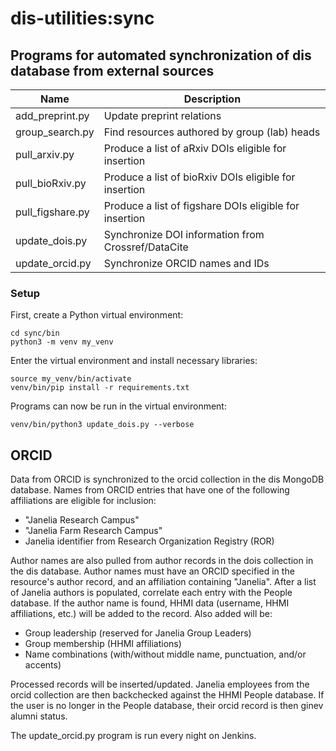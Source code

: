 # dis-utilities:sync

## Programs for automated synchronization of dis database from external sources

| Name             | Description                                            |
| ---------------- | ------------------------------------------------------ |
| add_preprint.py  | Update preprint relations                              |
| group_search.py  | Find resources authored by group (lab) heads           |
| pull_arxiv.py    | Produce a list of aRxiv DOIs eligible for insertion    |
| pull_bioRxiv.py  | Produce a list of bioRxiv DOIs eligible for insertion  |
| pull_figshare.py | Produce a list of figshare DOIs eligible for insertion |
| update_dois.py   | Synchronize DOI information from Crossref/DataCite     |
| update_orcid.py  | Synchronize ORCID names and IDs                        |

### Setup

First, create a Python virtual environment:

    cd sync/bin
    python3 -m venv my_venv

Enter the virtual environment and install necessary libraries:

    source my_venv/bin/activate
    venv/bin/pip install -r requirements.txt

Programs can now be run in the virtual environment:

    venv/bin/python3 update_dois.py --verbose

## ORCID

Data from ORCID is synchronized to the orcid collection in the dis MongoDB database. Names from ORCID entries that have one of the following affiliations are eligible for inclusion:

- "Janelia Research Campus"
- "Janelia Farm Research Campus"
- Janelia identifier from Research Organization Registry (ROR)

Author names are also pulled from author records in the dois collection in the dis database. Author names must have an ORCID specified in the resource's author record, and an affiliation containing "Janelia". After a list of Janelia authors is populated, correlate each entry with the People database. If the author name is found, HHMI data (username, HHMI affiliations, etc.) will be added to the record. Also added will be:

- Group leadership (reserved for Janelia Group Leaders)
- Group membership (HHMI affiliations)
- Name combinations (with/without middle name, punctuation, and/or accents)

Processed records will be inserted/updated. Janelia employees from the orcid collection are then backchecked against the HHMI People database. If the user is no longer in the People database, their orcid record is then ginev alumni status.

The update_orcid.py program is run every night on Jenkins.
